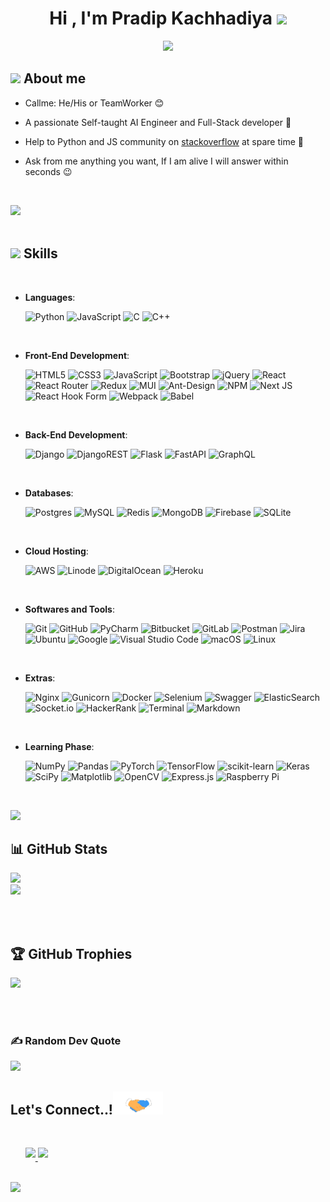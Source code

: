 
<h1 align="center"><b>Hi , I'm Pradip Kachhadiya </b><img src="https://media.giphy.com/media/hvRJCLFzcasrR4ia7z/giphy.gif" width="35"></h1>

<p align="center">
  <a href="https://github.com/DenverCoder1/readme-typing-svg"><img src="https://readme-typing-svg.herokuapp.com?font=Time+New+Roman&color=cyan&size=25&center=true&vCenter=true&width=600&height=100&lines=Hello+Universe...&hearts;++;Active+Learner/Researcher,;Love+to+learn+new+stuffs."></a>
</p>
	
## <img src="https://media.giphy.com/media/iY8CRBdQXODJSCERIr/giphy.gif" width="35"><b> About me </b>

- Callme: He/His or TeamWorker 😊

- A passionate Self-taught AI Engineer and Full-Stack developer 🥰

- Help to Python and JS community on <a target="_blank" href="https://stackoverflow.com/users/14131913/pradip">stackoverflow</a> at spare time 🤩

- Ask from me anything you want, If I am alive I will answer within seconds 😉
  
<br>

<img src="https://user-images.githubusercontent.com/73097560/115834477-dbab4500-a447-11eb-908a-139a6edaec5c.gif"><br><br>

## <img src="https://media2.giphy.com/media/QssGEmpkyEOhBCb7e1/giphy.gif?cid=ecf05e47a0n3gi1bfqntqmob8g9aid1oyj2wr3ds3mg700bl&rid=giphy.gif" width ="25"><b> Skills</b>
<br>

<p align="center">

- **Languages**:
    
    ![Python](https://img.shields.io/badge/Python%20-%2314354C.svg?style=for-the-badge&logo=python&logoColor=white)
    ![JavaScript](https://img.shields.io/badge/javascript-%23323330.svg?style=for-the-badge&logo=javascript&logoColor=%23F7DF1E)
![C](https://img.shields.io/badge/c-%2300599C.svg?style=for-the-badge&logo=c&logoColor=white)
![C++](https://img.shields.io/badge/c++-%2300599C.svg?style=for-the-badge&logo=c%2B%2B&logoColor=white)

<br>   
    
- **Front-End Development**:

   ![HTML5](https://img.shields.io/badge/HTML5%20-%23E34F26.svg?style=for-the-badge&logo=html5&logoColor=white)
   ![CSS3](https://img.shields.io/badge/CSS%20-%231572B6.svg?style=for-the-badge&logo=css3&logoColor=white)
   ![JavaScript](https://img.shields.io/badge/JavaScript%20-%23F7DF1E.svg?style=for-the-badge&logo=javascript&logoColor=black)
   ![Bootstrap](https://img.shields.io/badge/bootstrap-%23563D7C.svg?style=for-the-badge&logo=bootstrap&logoColor=white)
   ![jQuery](https://img.shields.io/badge/jquery-%230769AD.svg?style=for-the-badge&logo=jquery&logoColor=white)
   ![React](https://img.shields.io/badge/react-%2320232a.svg?style=for-the-badge&logo=react&logoColor=%2361DAFB) 
   ![React Router](https://img.shields.io/badge/React_Router-CA4245?style=for-the-badge&logo=react-router&logoColor=white) 
   ![Redux](https://img.shields.io/badge/redux-%23593d88.svg?style=for-the-badge&logo=redux&logoColor=white)
![MUI](https://img.shields.io/badge/MUI-%230081CB.svg?style=for-the-badge&logo=mui&logoColor=white)
![Ant-Design](https://img.shields.io/badge/-AntDesign-%230170FE?style=for-the-badge&logo=ant-design&logoColor=white)
![NPM](https://img.shields.io/badge/NPM-%23CB3837.svg?style=for-the-badge&logo=npm&logoColor=white)
![Next JS](https://img.shields.io/badge/Next-black?style=for-the-badge&logo=next.js&logoColor=white)
![React Hook Form](https://img.shields.io/badge/React%20Hook%20Form-%23EC5990.svg?style=for-the-badge&logo=reacthookform&logoColor=white)
![Webpack](https://img.shields.io/badge/webpack-%238DD6F9.svg?style=for-the-badge&logo=webpack&logoColor=black)
![Babel](https://img.shields.io/badge/Babel-F9DC3e?style=for-the-badge&logo=babel&logoColor=black)


<br>

- **Back-End Development**:

   ![Django](https://img.shields.io/badge/django-%23092E20.svg?style=for-the-badge&logo=django&logoColor=white) 
   ![DjangoREST](https://img.shields.io/badge/DJANGO-REST-ff1709?style=for-the-badge&logo=django&logoColor=white&color=ff1709&labelColor=gray)
   ![Flask](https://img.shields.io/badge/flask-%23000.svg?style=for-the-badge&logo=flask&logoColor=white)
   ![FastAPI](https://img.shields.io/badge/FastAPI-005571?style=for-the-badge&logo=fastapi) 
   ![GraphQL](https://img.shields.io/badge/-GraphQL-E10098?style=for-the-badge&logo=graphql&logoColor=white)

 <br>

- **Databases**:

	![Postgres](https://img.shields.io/badge/postgres-%23316192.svg?style=for-the-badge&logo=postgresql&logoColor=white)
	![MySQL](https://img.shields.io/badge/mysql-%2300f.svg?style=for-the-badge&logo=mysql&logoColor=white)
	![Redis](https://img.shields.io/badge/redis-%23DD0031.svg?style=for-the-badge&logo=redis&logoColor=white)
	![MongoDB](https://img.shields.io/badge/MongoDB-%234ea94b.svg?style=for-the-badge&logo=mongodb&logoColor=white)
	![Firebase](https://img.shields.io/badge/firebase-%23039BE5.svg?style=for-the-badge&logo=firebase)
	![SQLite](https://img.shields.io/badge/sqlite-%2307405e.svg?style=for-the-badge&logo=sqlite&logoColor=white)

 <br>
	
- **Cloud Hosting**:

	![AWS](https://img.shields.io/badge/AWS-%23FF9900.svg?style=for-the-badge&logo=amazon-aws&logoColor=white)
	![Linode](https://img.shields.io/badge/linode-00A95C?style=for-the-badge&logo=linode&logoColor=white)
	![DigitalOcean](https://img.shields.io/badge/DigitalOcean-%230167ff.svg?style=for-the-badge&logo=digitalOcean&logoColor=white)
	![Heroku](https://img.shields.io/badge/heroku-%23430098.svg?style=for-the-badge&logo=heroku&logoColor=white)
    
<br>

- **Softwares and Tools**:

    ![Git](https://img.shields.io/badge/git-%23F05033.svg?style=for-the-badge&logo=git&logoColor=white)
    ![GitHub](https://img.shields.io/badge/github-%23121011.svg?style=for-the-badge&logo=github&logoColor=white)
	![PyCharm](https://img.shields.io/badge/pycharm-143?style=for-the-badge&logo=pycharm&logoColor=black&color=black&labelColor=green)
	![Bitbucket](https://img.shields.io/badge/bitbucket-%230047B3.svg?style=for-the-badge&logo=bitbucket&logoColor=white)
	![GitLab](https://img.shields.io/badge/gitlab-%23181717.svg?style=for-the-badge&logo=gitlab&logoColor=white)
	![Postman](https://img.shields.io/badge/Postman-FF6C37?style=for-the-badge&logo=postman&logoColor=white)
    ![Jira](https://img.shields.io/badge/jira-%230A0FFF.svg?style=for-the-badge&logo=jira&logoColor=white)
	![Ubuntu](https://img.shields.io/badge/Ubuntu-E95420?style=for-the-badge&logo=ubuntu&logoColor=white)
    ![Google](https://img.shields.io/badge/google-%234285F4.svg?style=for-the-badge&logo=google&logoColor=white)
    ![Visual Studio Code](https://img.shields.io/badge/Visual%20Studio%20Code-0078d7.svg?style=for-the-badge&logo=visual-studio-code&logoColor=white)
	![macOS](https://img.shields.io/badge/mac%20os-000000?style=for-the-badge&logo=macos&logoColor=F0F0F0)
    ![Linux](https://img.shields.io/badge/Linux-FCC624?style=for-the-badge&logo=linux&logoColor=black) 

<br>

- **Extras**:

	![Nginx](https://img.shields.io/badge/nginx-%23009639.svg?style=for-the-badge&logo=nginx&logoColor=white)
	![Gunicorn](https://img.shields.io/badge/gunicorn-%298729.svg?style=for-the-badge&logo=gunicorn&logoColor=white)
	![Docker](https://img.shields.io/badge/docker-%230db7ed.svg?style=for-the-badge&logo=docker&logoColor=white)
	![Selenium](https://img.shields.io/badge/-selenium-%43B02A?style=for-the-badge&logo=selenium&logoColor=white)
	![Swagger](https://img.shields.io/badge/-Swagger-%23Clojure?style=for-the-badge&logo=swagger&logoColor=white)
	![ElasticSearch](https://img.shields.io/badge/-ElasticSearch-005571?style=for-the-badge&logo=elasticsearch)
	![Socket.io](https://img.shields.io/badge/Socket.io-black?style=for-the-badge&logo=socket.io&badgeColor=010101)
	![HackerRank](https://img.shields.io/badge/-Hackerrank-2EC866?style=for-the-badge&logo=HackerRank&logoColor=white)
	![Terminal](https://img.shields.io/badge/Terminal-%23054020?style=for-the-badge&logo=gnu-bash&logoColor=white)
	![Markdown](https://img.shields.io/badge/markdown-%23000000.svg?style=for-the-badge&logo=markdown&logoColor=white)   

<br>
	
- **Learning Phase**:
	
	![NumPy](https://img.shields.io/badge/numpy-%23013243.svg?style=for-the-badge&logo=numpy&logoColor=white)
	![Pandas](https://img.shields.io/badge/pandas-%23150458.svg?style=for-the-badge&logo=pandas&logoColor=white)
	![PyTorch](https://img.shields.io/badge/PyTorch-%23EE4C2C.svg?style=for-the-badge&logo=PyTorch&logoColor=white)
	![TensorFlow](https://img.shields.io/badge/TensorFlow-%23FF6F00.svg?style=for-the-badge&logo=TensorFlow&logoColor=white)
	![scikit-learn](https://img.shields.io/badge/scikit--learn-%23F7931E.svg?style=for-the-badge&logo=scikit-learn&logoColor=white)
	![Keras](https://img.shields.io/badge/Keras-%23D00000.svg?style=for-the-badge&logo=Keras&logoColor=white)
	![SciPy](https://img.shields.io/badge/SciPy-%230C55A5.svg?style=for-the-badge&logo=scipy&logoColor=%white)
	![Matplotlib](https://img.shields.io/badge/Matplotlib-%23ffffff.svg?style=for-the-badge&logo=Matplotlib&logoColor=black)
	![OpenCV](https://img.shields.io/badge/opencv-%23white.svg?style=for-the-badge&logo=opencv&logoColor=white)
	![Express.js](https://img.shields.io/badge/express.js-%23404d59.svg?style=for-the-badge&logo=express&logoColor=%2361DAFB)
	![Raspberry Pi](https://img.shields.io/badge/-RaspberryPi-C51A4A?style=for-the-badge&logo=Raspberry-Pi)

<br>

</p>

<img src="https://user-images.githubusercontent.com/73097560/115834477-dbab4500-a447-11eb-908a-139a6edaec5c.gif">

## 📊 GitHub Stats
![](https://github-readme-streak-stats.herokuapp.com/?user=Pradip369&theme=dracula&hide_border=false)<br/>
![](https://github-readme-stats.vercel.app/api/top-langs/?username=Pradip369&theme=dracula&hide_border=false&include_all_commits=true&count_private=true&layout=compact)

<br>
<br>

## 🏆 GitHub Trophies
![](https://github-profile-trophy.vercel.app/?username=Pradip369&theme=radical&no-frame=false&no-bg=true&margin-w=4)

<br>
<br>

### ✍️ Random Dev Quote
![](https://quotes-github-readme.vercel.app/api?type=horizontal&theme=radical)
<br>

## <b> Let's Connect..!</b><img src="https://github.com/0xAbdulKhalid/0xAbdulKhalid/raw/main/assets/mdImages/handshake.gif" width ="80">
<br>
<div align='left'>

<ul>

<a href="mailto:starindia3690@gmail.com" target="_blank">
<img src="https://img.shields.io/badge/Gmail:  Pradip Kachhadiya-%23EA4335.svg?style=for-the-badge&logo=gmail&logoColor=white" t=mail style="margin-bottom: 5px;" />
</a>

<a href="https://stackoverflow.com/users/14131913/pradip" target="_blank">
<img src="https://img.shields.io/badge/-Stackoverflow-FE7A16?style=for-the-badge&logo=stack-overflow&logoColor=white" style="margin-bottom: 5px;" />
</a>

</ul>
</div>

<br>
<img src="https://user-images.githubusercontent.com/73097560/115834477-dbab4500-a447-11eb-908a-139a6edaec5c.gif">
<br>

<div align='center'>

</div>
<br>
